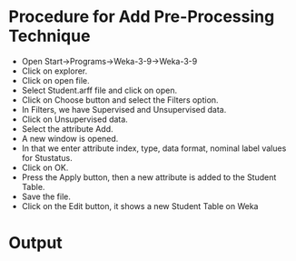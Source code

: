 # Procedure for Add Pre-Processing Technique
- Open Start->Programs->Weka-3-9->Weka-3-9
- Click on explorer.
- Click on open file.
- Select Student.arff file and click on open.
- Click on Choose button and select the Filters option.
- In Filters, we have Supervised and Unsupervised data.
- Click on Unsupervised data.
- Select the attribute Add.
- A new window is opened.
- In that we enter attribute index, type, data format, nominal label values for Stustatus.
- Click on OK.
- Press the Apply button, then a new attribute is added to the Student Table.
- Save the file.
- Click on the Edit button, it shows a new Student Table on Weka
# Output
